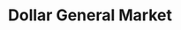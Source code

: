 ---
title: "Dollar General Market"
url: /indianapolis/dollar-general-market-west-16th-street/
shop: supermarket
---